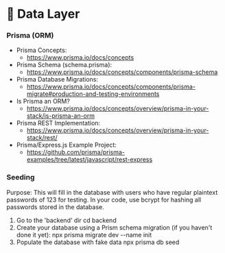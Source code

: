 # 💽 Data Layer

### Prisma (ORM)

- Prisma Concepts:
  - https://www.prisma.io/docs/concepts
- Prisma Schema (schema.prisma):
  - https://www.prisma.io/docs/concepts/components/prisma-schema
- Prisma Database Migrations:
  - https://www.prisma.io/docs/concepts/components/prisma-migrate#production-and-testing-environments
- Is Prisma an ORM?
  - https://www.prisma.io/docs/concepts/overview/prisma-in-your-stack/is-prisma-an-orm
- Prisma REST Implementation:
  - https://www.prisma.io/docs/concepts/overview/prisma-in-your-stack/rest/
- Prisma/Express.js Example Project:
  - https://github.com/prisma/prisma-examples/tree/latest/javascript/rest-express


### Seeding

Purpose:
    This will fill in the database with users who have regular plaintext passwords of 123 for testing.
    In your code, use bcrypt for hashing all passwords stored in the database.

1. Go to the 'backend' dir
    cd backend
2. Create your database using a Prism schema migration (if you haven't done it yet):
    npx prisma migrate dev --name init
3. Populate the database with fake data
    npx prisma db seed
